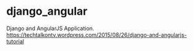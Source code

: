 # django_angular
Django and AngularJS Application.
https://techtalkontv.wordpress.com/2015/08/26/django-and-angularjs-tutorial
